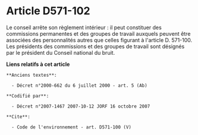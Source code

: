 # Article D571-102

Le conseil arrête son règlement intérieur : il peut constituer des commissions permanentes et des groupes de travail auxquels
peuvent être associées des personnalités autres que celles figurant à l'article D. 571-100. Les présidents des commissions et
des groupes de travail sont désignés par le président du Conseil national du bruit.

**Liens relatifs à cet article**

	**Anciens textes**:

	  - Décret n°2000-662 du 6 juillet 2000 - art. 5 (Ab)

	**Codifié par**:

	  - Décret n°2007-1467 2007-10-12 JORF 16 octobre 2007

	**Cite**:

	  - Code de l'environnement - art. D571-100 (V)
